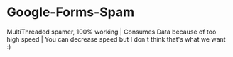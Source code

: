# Google-Forms-Spam
MultiThreaded spamer, 100% working | Consumes Data because of too high speed | You can decrease speed but I don't think that's what we want :)
